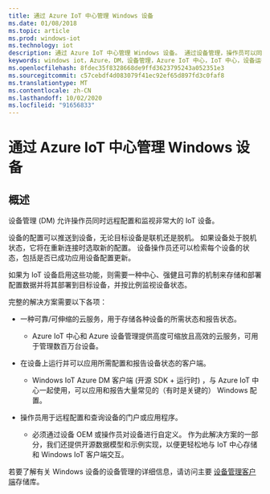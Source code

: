 ```yaml
---
title: 通过 Azure IoT 中心管理 Windows 设备
ms.date: 01/08/2018
ms.topic: article
ms.prod: windows-iot
ms.technology: iot
description: 通过 Azure IoT 中心管理 Windows 设备。 通过设备管理，操作员可以同时远程配置和监视高 IoT 设备卷。
keywords: windows iot，Azure，DM，设备管理，Azure IoT 中心，IoT 中心，设备运行状况
ms.openlocfilehash: 8fdec35f8328668de9ffd3623795243a052351e3
ms.sourcegitcommit: c57cebdf4d083079f41ec92ef65d897fd3c0faf8
ms.translationtype: MT
ms.contentlocale: zh-CN
ms.lasthandoff: 10/02/2020
ms.locfileid: "91656833"
---
```

# <a name="manage-your-windows-devices-with-the-azure-iot-hub"></a>通过 Azure IoT 中心管理 Windows 设备

## <a name="overview"></a>概述
设备管理 (DM) 允许操作员同时远程配置和监视非常大的 IoT 设备。

设备的配置可以推送到设备，无论目标设备是联机还是脱机。 如果设备处于脱机状态，它将在重新连接时选取新的配置。 设备操作员还可以检索每个设备的状态，包括是否已成功应用设备配置更新。

如果为 IoT 设备启用这些功能，则需要一种中心、强健且可靠的机制来存储和部署配置数据并将其部署到目标设备，并按比例监视设备状态。

完整的解决方案需要以下各项：

* 一种可靠/可伸缩的云服务，用于存储各种设备的所需状态和报告状态。
  * Azure IoT 中心和 Azure 设备管理提供高度可缩放且高效的云服务，可用于管理数百万台设备。

* 在设备上运行并可以应用所需配置和报告设备状态的客户端。
  * Windows IoT Azure DM 客户端 (开源 SDK + 运行时) ，与 Azure IoT 中心一起使用，可以应用和报告大量常见的（有时是关键的） Windows 配置。

* 操作员用于远程配置和查询设备的门户或应用程序。
  * 必须通过设备 OEM 或操作员对设备进行自定义。 作为此解决方案的一部分，我们还提供开源数据模型和示例实现，以便更轻松地与 IoT 中心存储和 Windows IoT 客户端交互。

若要了解有关 Windows 设备的设备管理的详细信息，请访问主要 [设备管理客户端](https://github.com/ms-iot/iot-core-azure-dm-client/tree/master)存储库。
